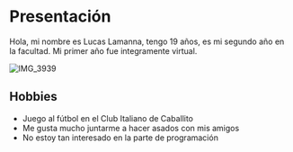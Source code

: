 # Presentación
Hola, mi nombre es Lucas Lamanna, tengo 19 años, es mi segundo año en la facultad. Mi primer año fue integramente virtual.

![IMG_3939](https://user-images.githubusercontent.com/82039984/113728407-7677f580-96cc-11eb-890e-7cb533282c2b.jpg)

## Hobbies
* Juego al fútbol en el Club Italiano de Caballito
* Me gusta mucho juntarme a hacer asados con mis amigos
* No estoy tan interesado en la parte de programación
